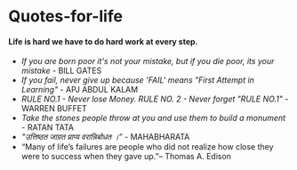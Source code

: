 # Quotes-for-life
#### Life is hard we have to do hard work at every step.


- *If you are born poor it's not your mistake, but if you die poor, its your mistake* - BILL GATES
- *If you fail, never give up because 'FAIL' means "First Attempt in Learning"* - APJ ABDUL KALAM
- *RULE NO.1 - Never lose Money. RULE NO. 2 - Never forget "RULE NO.1"* - WARREN BUFFET
- *Take the stones people throw at you and use them to build a monument* - RATAN TATA
- *"उत्तिष्ठत जाग्रत प्राप्य वरान्निबोधत ।”* - MAHABHARATA
- “Many of life’s failures are people who did not realize how close they were to success when they gave up.”– Thomas A. Edison

